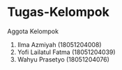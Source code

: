 # Tugas-Kelompok
Aggota Kelompok

1. Ilma Azmiyah (18051204008)
2. Yofi Lailatul Fatma (18051204039)
3. Wahyu Prasetyo (18051204076)
